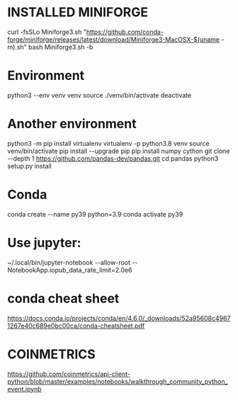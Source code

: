 # INSTALLED MINIFORGE
curl -fsSLo Miniforge3.sh "https://github.com/conda-forge/miniforge/releases/latest/download/Miniforge3-MacOSX-$(uname -m).sh"
bash Miniforge3.sh -b

# Environment
python3 --env venv venv
source ./venv/bin/activate 
deactivate

# Another environment
python3 -m pip install virtualenv
virtualenv -p python3.8 venv
source venv/bin/activate
pip install --upgrade pip
pip install numpy cython
git clone --depth 1 https://github.com/pandas-dev/pandas.git
cd pandas
python3 setup.py install

# Conda
conda create --name py39 python=3.9
conda activate py39

# Use jupyter:
 ~/.local/bin/jupyter-notebook --allow-root --NotebookApp.iopub_data_rate_limit=2.0e6

# conda cheat sheet
https://docs.conda.io/projects/conda/en/4.6.0/_downloads/52a95608c49671267e40c689e0bc00ca/conda-cheatsheet.pdf

# COINMETRICS
https://github.com/coinmetrics/api-client-python/blob/master/examples/notebooks/walkthrough_community_python_event.ipynb